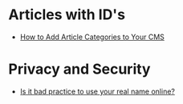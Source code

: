 
Articles with ID's
======

 - [How to Add Article Categories to Your CMS](http://www.elated.com/articles/add-article-categories-to-your-cms/)



Privacy and Security
======


 - [Is it bad practice to use your real name online?](http://security.stackexchange.com/questions/46569/is-it-bad-practice-to-use-your-real-name-online)

